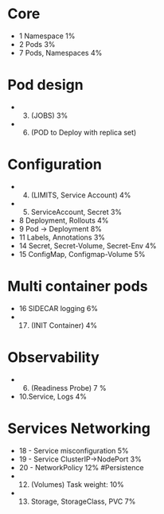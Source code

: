 # Core 
- 1 Namespace 1%
- 2 Pods 3%
- 7 Pods, Namespaces 4%
# Pod design
- 3. (JOBS) 3%
- 6. (POD to Deploy with replica set)
# Configuration
- 4. (LIMITS, Service Account) 4%
- 5. ServiceAccount, Secret 3%
- 8  Deployment, Rollouts 4%
- 9 Pod -> Deployment 8%
- 11 Labels, Annotations 3%
- 14 Secret, Secret-Volume, Secret-Env 4%
- 15  ConfigMap, Configmap-Volume 5%
# Multi container pods
- 16 SIDECAR logging 6%
- 17. (INIT Container) 4%
# Observability
- 6. (Readiness Probe) 7 %
- 10.Service, Logs 4%
# Services Networking
- 18 - Service misconfiguration 5%
- 19 - Service ClusterIP->NodePort 3%
- 20 - NetworkPolicy 12%
#Persistence
- 12. (Volumes) Task weight: 10%
- 13.  Storage, StorageClass, PVC  7%
